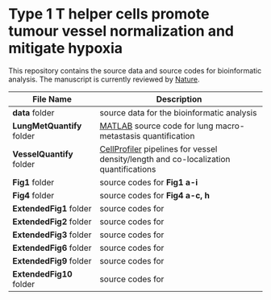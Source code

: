 Type 1 T helper cells promote tumour vessel normalization and mitigate hypoxia
======

This repository contains the source data and source codes for bioinformatic analysis. The manuscript is currently reviewed by [Nature](http://www.nature.com/).

File Name  | Description
------------- | -------------
**data** folder | source data for the bioinformatic analysis
**LungMetQuantify** folder  | [MATLAB](https://www.mathworks.com/) source code for lung macro-metastasis quantification
**VesselQuantify** folder | [CellProfiler](http://cellprofiler.org/) pipelines for vessel density/length and co-localization quantifications
**Fig1** folder | source codes for **Fig1 a-i**
**Fig4** folder | source codes for **Fig4 a-c, h**
**ExtendedFig1** folder | source codes for 
**ExtendedFig2** folder | source codes for 
**ExtendedFig3** folder | source codes for 
**ExtendedFig6** folder | source codes for 
**ExtendedFig9** folder | source codes for 
**ExtendedFig10** folder | source codes for 
